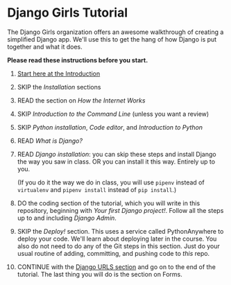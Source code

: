 # Django Girls Tutorial

The Django Girls organization offers an awesome walkthrough of creating a simplified Django app. We'll use this to get the hang of how Django is put together and what it does.

**Please read these instructions before you start.**

1. [Start here at the Introduction](https://tutorial.djangogirls.org/en/)
2. SKIP the _Installation_ sections
3. READ the section on _How the Internet Works_
4. SKIP _Introduction to the Command Line_ (unless you want a review)
5. SKIP _Python installation_, _Code editor_, and _Introduction to Python_
6. READ _What is Django?_
7. READ _Django installation_: you can skip these steps and install Django the way you saw in class. OR you can install it this way. Entirely up to you.

    (If you do it the way we do in class, you will use `pipenv` instead of `virtualenv` and `pipenv install` instead of `pip install`.)
8. DO the coding section of the tutorial, which you will write in this repository, beginning with _Your first Django project!_. Follow all the steps up to and including _Django Admin_.
9. SKIP the _Deploy!_ section. This uses a service called PythonAnywhere to deploy your code. We'll learn about deploying later in the course. You also do not need to do any of the Git steps in this section. Just do your usual routine of adding, committing, and pushing code to _this_ repo.
9. CONTINUE with the [Django URLS section](https://tutorial.djangogirls.org/en/django_urls/#django-urls) and go on to the end of the tutorial. The last thing you will do is the section on Forms.

